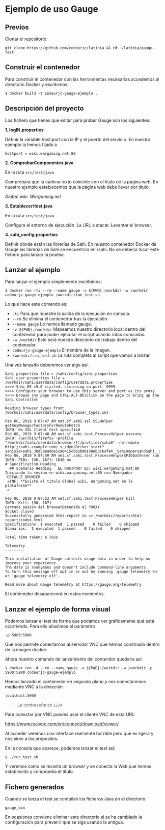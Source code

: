# Ejemplo de uso Gauge

## Previos

Clonar el repositorio:

`git clone https://github.com/codeurjc/latinia && cd ~/latinia/gauge-test`

## Construir el contenedor

Para construir el contenedor con las herramientas necesarias accedemos al directorio Docker y escribimos:

`$ docker build -t codeurjc-gauge-ejemplo .`

## Descripción del proyecto

Los fichero que tienes que editar para probar Gauge son los siguientes:

**1. logIN.properties**

Definir la variable host:port con la IP y el puerto del servicio. En nuestro ejemplo la hemos fijado a

`hostport = wiki.wargaming.net:80`

**2. ComprobarComponentes.java**

En la ruta `src/test/java`

Comprobará que la cadena texto coincide con el título de la página web. En nuestro ejemplo establecemos que la página web debe llevar por título:

_Global wiki. Wargaming.net_

**3. EstablecerHost.java** 

En la ruta `src/test/java`

Configura el entorno de ejecución. La URL a atacar. Levantar el browser.

**4. sahi_config.properties**

Definir dónde están las librerías de Sahi. En nuestro contenedor Docker de Gauge  las librerías de Sahi se encuentran en /sahi. No se debería tocar este fichero para lanzar la prueba.

## Lanzar el ejemplo

Para lanzar el ejemplo simplemente escribimos:

`$ docker run -ti --rm --name gauge -v ${PWD}:/workdir -w /workdir codeurjc-gauge-ejemplo /workdir/run_test.sh`

Lo que hace este comando es:

* `-ti` Para que muestre la salida de la ejecución en consola.
* `--rm` Se elimina el contenedor tras la ejecución.
* `--name gauge` Lo hemos llamado gauge.
* `-v ${PWD}:/workdir` Mapeamos nuestro directorio local dentro del contenedor para poder ejecutar el script usando rutas conocidas.
* `-w /workdir` Este será nuestro directorio de trabajo dentro del contenedor.
* `codeurjc-gauge-ejemplo` El nombre de la imagen.
* `/workdir/run_test.sh` La ruta completa al script que vamos a lanzar.

Una vez lanzado deberemos ver algo así:

```
Sahi properties file = /sahi/config/sahi.properties
Sahi user properties file = /workdir/sahi/userdata/config/userdata.properties
>>>> Sahi OS v5.0 started. Listening on port: 9999
>>>> Configure your browser to use this server and port as its proxy
>>>> Browse any page and CTRL-ALT-DblClick on the page to bring up the Sahi Controller
-----
Reading browser types from: /workdir/sahi/userdata/config/browser_types.xml
-----
Feb 06, 2019 9:07:47 AM net.sf.sahi.ssl.SSLHelper getKeyManagerFactoryForRemoteFetch
INFO: No SSL Client Cert specified
Feb 06, 2019 9:07:48 AM net.sf.sahi.test.ProcessHelper execute
INFO: /usr/bin/firefox -profile "/workdir/sahi/userdata/browser/ff/profiles/sahi0" -no-remote http://sahi.example.com/_s_/dyn/Driver_start?sahisid=sahi_3bd58ea80e5ca0415c0b2b00108eb3c6af94__SahiAmpersandSahi__startUrl=http%3A%2F%2Fsahi.example.com%2F_s_%2Fdyn%2FDriver_initialized%3FstartUrl%3Dhttp%253A%252F%252Fsahi.example.com%252F_s_%252Fdyn%252FDriver_initialized
Feb 06, 2019 9:07:49 AM net.sf.sahi.test.ProcessHelper$PIDGatherer run
INFO: PIDs: [86, 167]; 1630 ms
# Specification Heading
  ## Scenario Heading	EL HOSTPORT ES: wiki.wargaming.net:80
Iniciando la sesion en wiki.wargaming.net:80 con Navegador 'DEFAULT_BROWSER
 ✔INF: **Existe el titulo Global wiki. Wargaming.net en la plataforma**
 ✔

Feb 06, 2019 9:07:53 AM net.sf.sahi.test.ProcessHelper kill
INFO: Kill: [86, 167]
Cerrada sesion del browserDetenido el PROXY
Socket closed
Successfully generated html-report to => /workdir/reports/html-report/index.html
Specifications:	1 executed	1 passed	0 failed	0 skipped
Scenarios:	1 executed	1 passed	0 failed	0 skipped

Total time taken: 6.766s

Telemetry
---------

This installation of Gauge collects usage data in order to help us improve your experience.
The data is anonymous and doesn't include command-line arguments.
To turn this message off opt in or out by running 'gauge telemetry on' or 'gauge telemetry off'.

Read more about Gauge telemetry at https://gauge.org/telemetry
```

El contenedor desaparecerá en estos momentos.

## Lanzar el ejemplo de forma visual

Podemos lanzar el test de forma que podamos ver gráficamente qué está ocurriendo. Para ello añadimos el parámetro 

`-p 5900:5900`

Que nos permite conectarnos al servidor VNC que hemos construido dentro de la imagen docker.

Ahora nuestro comando de lanzamiento del contendor quedaría así:

`$ docker run -d --rm --name gauge -v ${PWD}:/workdir -w /workdir -p 5900:5900 codeurjc-gauge-ejemplo`

Hemos lanzado el contenedor en segundo plano y nos conectaremos mediante VNC a la dirección 

`localhost:5900`

> La contraseña es `1234`

Para conectar por VNC puedes usar el cliente VNC de esta URL:

https://www.realvnc.com/en/connect/download/viewer/

Al acceder veremos una interface realmente horrible pero que es ligera y nos sirve a los propositos.

En la consola que aparece, podemos lanzar el test así:

`$ ./run_test.sh`

Y veremos como se levanta un browser y se conecta la Web que hemos establecido y comprueba el título.

## Fichero generados

Cuando se lanza el test se compilan los ficheros Java en el directorio 

`gauge_bin`

En ocasiones conviene eliminar este directorio si se ha cambiado la configuración para prevenir que se siga usando la antigua.